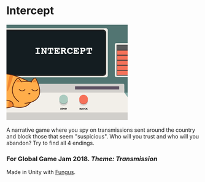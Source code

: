 # Intercept
![screenshot](https://github.com/lily-peng/GGJ-2018/blob/master/Intercept/cover.png?raw=true)

A narrative game where you spy on transmissions sent around the country and block those that seem "suspicious". Who will you trust and who will you abandon? Try to find all 4 endings.

### For Global Game Jam 2018.  *Theme: Transmission*

Made in Unity with [Fungus](https://github.com/snozbot/fungus).

